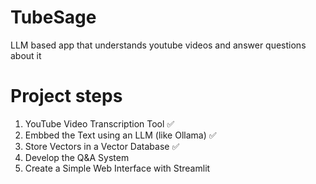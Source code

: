 # TubeSage
LLM based app that understands youtube videos and answer questions about it

# Project steps
1. YouTube Video Transcription Tool :white_check_mark:
2. Embbed the Text using an LLM (like Ollama) :white_check_mark:
3. Store Vectors in a Vector Database :white_check_mark:
4. Develop the Q&A System 
5. Create a Simple Web Interface with Streamlit